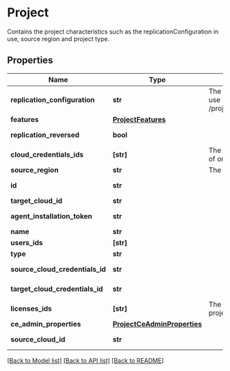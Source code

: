 # Project

Contains the project characteristics such as the replicationConfiguration in use, source region and project type.
## Properties
Name | Type | Description | Notes
------------ | ------------- | ------------- | -------------
**replication_configuration** | **str** | The ID of the replication configuration object to use (corresponding to the ones available in /projects/{projectId}/replicationConfigurations). | [optional] 
**features** | [**ProjectFeatures**](ProjectFeatures.md) |  | [optional] 
**replication_reversed** | **bool** |  | [optional] [readonly] 
**cloud_credentials_ids** | **[str]** | The IDs of the cloud credentials to use (array of one). | [optional] 
**source_region** | **str** | The ID of the region to use as source. | [optional] 
**id** | **str** |  | [optional] [readonly] 
**target_cloud_id** | **str** |  | [optional] 
**agent_installation_token** | **str** |  | [optional] [readonly] 
**name** | **str** |  | [optional] 
**users_ids** | **[str]** |  | [optional] 
**type** | **str** |  | [optional] 
**source_cloud_credentials_id** | **str** |  | [optional] [readonly] 
**target_cloud_credentials_id** | **str** |  | [optional] [readonly] 
**licenses_ids** | **[str]** | The IDs of the licenses associated with this project (array of one). | [optional] 
**ce_admin_properties** | [**ProjectCeAdminProperties**](ProjectCeAdminProperties.md) |  | [optional] 
**source_cloud_id** | **str** |  | [optional] [readonly] 

[[Back to Model list]](../README.md#documentation-for-models) [[Back to API list]](../README.md#documentation-for-api-endpoints) [[Back to README]](../README.md)


